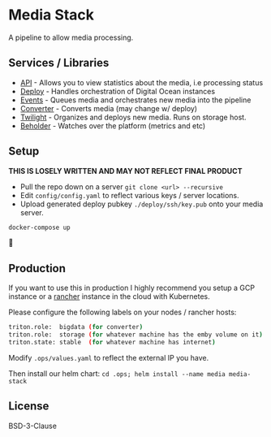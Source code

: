 # Media Stack

A pipeline to allow media processing.


## Services / Libraries

  * [API](./api) - Allows you to view statistics about the media, i.e processing status
  * [Deploy](./deploy) - Handles orchestration of Digital Ocean instances
  * [Events](./events) - Queues media and orchestrates new media into the pipeline
  * [Converter](./converter) - Converts media (may change w/ deploy)
  * [Twilight](./twilight) - Organizes and deploys new media. Runs on storage host.
  * [Beholder](./beholder) - Watches over the platform (metrics and etc)

## Setup

**THIS IS LOSELY WRITTEN AND MAY NOT REFLECT FINAL PRODUCT**

 * Pull the repo down on a server `git clone <url> --recursive`
 * Edit `config/config.yaml` to reflect various keys / server locations.
 * Upload generated deploy pubkey `./deploy/ssh/key.pub` onto your media server.


```bash
docker-compose up
```

:tada:

## Production

If you want to use this in production I highly recommend you setup a GCP instance
or a [rancher](https://rancher.com) instance in the cloud with Kubernetes.

Please configure the following labels on your nodes / rancher hosts:

```bash
triton.role:  bigdata (for converter)
triton.role:  storage (for whatever machine has the emby volume on it)
triton.state: stable  (for whatever machine has internet)
```

Modify `.ops/values.yaml` to reflect the external IP you have.

Then install our helm chart: `cd .ops; helm install --name media media-stack`

## License

BSD-3-Clause
